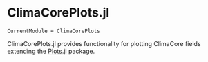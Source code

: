 # ClimaCorePlots.jl

```@meta
CurrentModule = ClimaCorePlots
```

ClimaCorePlots.jl provides functionality for plotting ClimaCore fields extending the [Plots.jl](https://github.com/JuliaPlots/Plots.jl) package.
